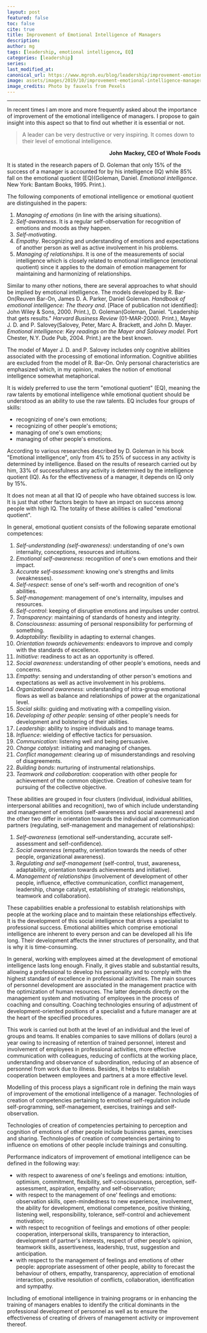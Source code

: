```yaml
---
layout: post
featured: false
toc: false
cite: true
title: Improvement of Emotional Intelligence of Managers
description: 
author: mg
tags: [leadership, emotional intelligence, EQ]
categories: [leadership]
series: 
last_modified_at: 
canonical_url: https://www.mgroh.eu/blog/leadership/improvement-emotional-intelligence-managers/
image: assets/images/2019/10/improvement-emotional-intelligence-managers.jpg
image_credits: Photo by fauxels from Pexels
---
```



---
In recent times I am more and more frequently asked about the importance of improvement of the emotional intelligence of managers. I propose to gain insight into this aspect so that to find out whether it is essential or not.

>A leader can be very destructive or very inspiring. It comes down to their level of emotional intelligence.
<p style="text-align: right;font-weight: bold;"> John Mackey, CEO of Whole Foods</p>

It is stated in the research papers of D. Goleman that only 15% of the success of a manager is accounted for by his intelligence (IQ) while 85% fall on the emotional quotient (EQ)(Goleman, Daniel. <em>Emotional intelligence</em>. New York: Bantam Books, 1995. Print.).

The following components of emotional intelligence or emotional quotient are distinguished in the papers:
<ol>
<li><em>Managing of emotions</em> (in line with the arising situations).</li>
<li><em>Self-awareness</em>. It is a regular self-observation for recognition of emotions and moods as they happen.</li>
<li><em>Self-motivating</em>.</li>
<li><em>Empathy</em>. Recognizing and understanding of emotions and expectations of another person as well as active involvement in his problems.</li>
<li><em>Managing of relationships</em>. It is one of the measurements of social intelligence which is closely related to emotional intelligence (emotional quotient) since it applies to the domain of emotion management for maintaining and harmonizing of relationships.</li>
</ol>

Similar to many other notions, there are several approaches to what should be implied by emotional intelligence. The models developed by R. Bar-On(Reuven Bar-On, James D. A. Parker, Daniel Goleman. <em>Handbook of emotional intelligence: The theory and</em>. [Place of publication not identified]: John Wiley &amp; Sons, 2000. Print.), D. Goleman(Goleman, Daniel. "Leadership that gets results." <em>Harvard Business Review </em>(01-MAR-2000). Print.), Mayer J. D. and P. Salovey(Salovey, Peter, Marc A. Brackett, and John D. Mayer. <em>Emotional intelligence: Key readings on the Mayer and Salovey model</em>. Port Chester, N.Y. Dude Pub, 2004. Print.) are the best known.

The model of Mayer J. D. and P. Salovey includes only cognitive abilities associated with the processing of emotional information. Cognitive abilities are excluded from the model of R. Bar-On. Only personal characteristics are emphasized which, in my opinion, makes the notion of emotional intelligence somewhat metaphorical.

It is widely preferred to use the term "emotional quotient" (EQ), meaning the raw talents by emotional intelligence while emotional quotient should be understood as an ability to use the raw talents. EQ includes four groups of skills:
<ul>
<li>recognizing of one's own emotions;</li>
<li>recognizing of other people's emotions;</li>
<li>managing of one's own emotions;</li>
<li>managing of other people's emotions.</li>
</ul>
According to various researches described by D. Goleman in his book "Emotional intelligence", only from 4% to 25% of success in any activity is determined by intelligence. Based on the results of research carried out by him, 33% of successfulness any activity is determined by the intelligence quotient (IQ). As for the effectiveness of a manager, it depends on IQ only by 15%.

It does not mean at all that IQ of people who have obtained success is low. It is just that other factors begin to have an impact on success among people with high IQ. The totality of these abilities is called "emotional quotient".

In general, emotional quotient consists of the following separate emotional competences:
<ol>
<li><em>Self-understanding (self-awareness)</em>: understanding of one's own internality, conceptions, resources and intuitions.</li>
<li><em>Emotional self-awareness</em>: recognition of one's own emotions and their impact.</li>
<li><em>Accurate self-assessment</em>: knowing one's strengths and limits (weaknesses).</li>
<li><em>Self-respect</em>: sense of one's self-worth and recognition of one's abilities.</li>
<li><em>Self-management</em>: management of one's internality, impulses and resources.</li>
<li><em>Self-control</em>: keeping of disruptive emotions and impulses under control.</li>
<li><em>Transparency</em>: maintaining of standards of honesty and integrity.</li>
<li><em>Consciousness</em>: assuming of personal responsibility for performing of something.</li>
<li><em>Adaptability</em>: flexibility in adapting to external changes.</li>
<li><em>Orientation towards achievements</em>: endeavors to improve and comply with the standards of excellence.</li>
<li><em>Initiative</em>: readiness to act as an opportunity is offered.</li>
<li><em>Social awareness</em>: understanding of other people's emotions, needs and concerns.</li>
<li><em>Empathy</em>: sensing and understanding of other person's emotions and expectations as well as active involvement in his problems.</li>
<li><em>Organizational awareness</em>: understanding of intra-group emotional flows as well as balance and relationships of power at the organizational level.</li>
<li><em>Social skills</em>: guiding and motivating with a compelling vision.</li>
<li><em>Developing of other people</em>: sensing of other people's needs for development and bolstering of their abilities.</li>
<li><em>Leadership</em>: ability to inspire individuals and to manage teams.</li>
<li><em>Influence</em>: wielding of effective tactics for persuasion.</li>
<li><em>Communication</em>: listening well and being persuasive.</li>
<li><em>Change catalyst</em>: initiating and managing of changes.</li>
<li><em>Conflict management</em>: clearing up of misunderstandings and resolving of disagreements.</li>
<li><em>Building bonds</em>: nurturing of instrumental relationships.</li>
<li><em>Teamwork and collaboration</em>: cooperation with other people for achievement of the common objective. Creation of cohesive team for pursuing of the collective objective.</li>
</ol>

These abilities are grouped in four clusters (individual, individual abilities, interpersonal abilities and recognition), two of which include understanding and management of emotions (self-awareness and social awareness) and the other two differ in orientation towards the individual and communication partners (regulating, self-management and management of relationships):
<ol>
<li><em>Self-awareness</em> (emotional self-understanding, accurate self-assessment and self-confidence).</li>
<li><em>Social awareness</em> (empathy, orientation towards the needs of other people, organizational awareness).</li>
<li><em>Regulating and self-management</em> (self-control, trust, awareness, adaptability, orientation towards achievements and initiative).</li>
<li><em>Management of relationships</em> (involvement of development of other people, influence, effective communication, conflict management, leadership, change catalyst, establishing of strategic relationships, teamwork and collaboration).</li>
</ol>

These capabilities enable a professional to establish relationships with people at the working place and to maintain these relationships effectively. It is the development of this social intelligence that drives a specialist to professional success.
Emotional abilities which comprise emotional intelligence are inherent to every person and can be developed all his life long. Their development affects the inner structures of personality, and that is why it is time-consuming.

In general, working with employees aimed at the development of emotional intelligence lasts long enough. Finally, it gives stable and substantial results, allowing a professional to develop his personality and to comply with the highest standard of excellence in professional activities. The main sources of personnel development are associated in the management practice with the optimization of human resources. The latter depends directly on the management system and motivating of employees in the process of coaching and consulting. Coaching technologies ensuring of adjustment of development-oriented positions of a specialist and a future manager are at the heart of the specified procedures. 

This work is carried out both at the level of an individual and the level of groups and teams. It enables companies to save millions of dollars (euro) a year owing to increasing of retention of trained personnel, interest and involvement of employees in professional activities, more effective communication with colleagues, reducing of conflicts at the working place, understanding and observance of subordination, reducing of an absence of personnel from work due to illness. Besides, it helps to establish cooperation between employees and partners at a more effective level.

Modelling of this process plays a significant role in defining the main ways of improvement of the emotional intelligence of a manager. Technologies of creation of competencies pertaining to emotional self-regulation include self-programming, self-management, exercises, trainings and self-observation.

Technologies of creation of competencies pertaining to perception and cognition of emotions of other people include business games, exercises and sharing. Technologies of creation of competencies pertaining to influence on emotions of other people include trainings and consulting.

Performance indicators of improvement of emotional intelligence can be defined in the following way:
<ul>
<li>with respect to awareness of one's feelings and emotions: intuition, optimism, commitment, flexibility, self-consciousness, perception, self-assessment, aspiration, empathy and self-observation;</li>
<li>with respect to the management of one' feelings and emotions: observation skills, open-mindedness to new experience, involvement, the ability for development, emotional competence, positive thinking, listening well, responsibility, tolerance, self-control and achievement motivation;</li>
<li>with respect to recognition of feelings and emotions of other people: cooperation, interpersonal skills, transparency to interaction, development of partner's interests, respect of other people's opinion, teamwork skills, assertiveness, leadership, trust, suggestion and anticipation.</li>
<li>with respect to the management of feelings and emotions of other people: appropriate assessment of other people, ability to forecast the behaviour of others, empathy, transparency, appreciation of emotional interaction, positive resolution of conflicts, collaboration, identification and sympathy.</li>
</ul>

Including of emotional intelligence in training programs or in enhancing the training of managers enables to identify the critical dominants in the professional development of personnel as well as to ensure the effectiveness of creating of drivers of management activity or improvement thereof.
